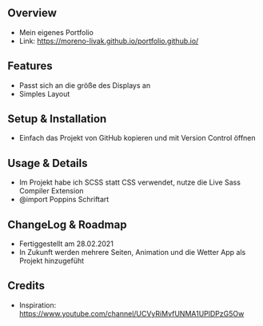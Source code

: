 ## Overview
- Mein eigenes Portfolio
- Link: https://moreno-livak.github.io/portfolio.github.io/

## Features
- Passt sich an die größe des Displays an
- Simples Layout

## Setup & Installation
- Einfach das Projekt von GitHub kopieren und mit Version Control öffnen

## Usage & Details
- Im Projekt habe ich SCSS statt CSS verwendet, nutze die Live Sass Compiler Extension
- @import Poppins Schriftart

## ChangeLog & Roadmap
- Fertiggestellt am 28.02.2021
- In Zukunft werden mehrere Seiten, Animation und die Wetter App als Projekt hinzugefüht

## Credits
- Inspiration: https://www.youtube.com/channel/UCVyRiMvfUNMA1UPlDPzG5Ow
